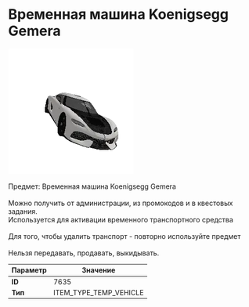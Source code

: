 # Временная машина Koenigsegg Gemera

![Item Image](../img/7635.webp?raw=true)

Предмет: Временная машина Koenigsegg Gemera<br><br>Можно получить от администрации, из промокодов и в квестовых задания.<br>Используется для активации временного транспортного средства<br><br>Для того, чтобы удалить транспорт - повторно используйте предмет<br><br>Нельзя передавать, продавать, выкидывать.


| Параметр | Значение |
|----------|----------|
| **ID** | 7635 |
| **Тип** | ITEM_TYPE_TEMP_VEHICLE |


